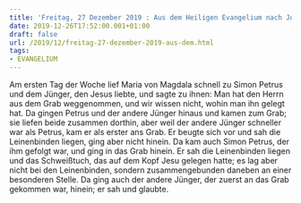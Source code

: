 ```yaml
---
title: 'Freitag, 27 Dezember 2019 : Aus dem Heiligen Evangelium nach Johannes - Joh 20,2-8.'
date: 2019-12-26T17:52:00.001+01:00
draft: false
url: /2019/12/freitag-27-dezember-2019-aus-dem.html
tags: 
- EVANGELIUM
---
```


Am ersten Tag der Woche lief Maria von Magdala schnell zu Simon Petrus und dem Jünger, den Jesus liebte, und sagte zu ihnen: Man hat den Herrn aus dem Grab weggenommen, und wir wissen nicht, wohin man ihn gelegt hat. Da gingen Petrus und der andere Jünger hinaus und kamen zum Grab; sie liefen beide zusammen dorthin, aber weil der andere Jünger schneller war als Petrus, kam er als erster ans Grab. Er beugte sich vor und sah die Leinenbinden liegen, ging aber nicht hinein. Da kam auch Simon Petrus, der ihm gefolgt war, und ging in das Grab hinein. Er sah die Leinenbinden liegen und das Schweißtuch, das auf dem Kopf Jesu gelegen hatte; es lag aber nicht bei den Leinenbinden, sondern zusammengebunden daneben an einer besonderen Stelle. Da ging auch der andere Jünger, der zuerst an das Grab gekommen war, hinein; er sah und glaubte.